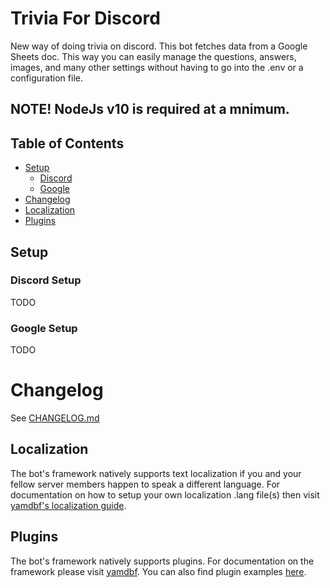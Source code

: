 # Trivia For Discord
New way of doing trivia on discord. This bot fetches data from a Google Sheets doc. This way you can easily manage the questions, answers, images, and many other settings without having to go into the .env or a configuration file.

## NOTE! NodeJs v10 is required at a mnimum.

## Table of Contents
- [Setup](#setup)
  - [Discord](#discord-setup)
  - [Google](#google-setup)
- [Changelog](#changelog)
- [Localization](#localization)
- [Plugins](#plugins)

## Setup

### Discord Setup
TODO

### Google Setup
TODO

# Changelog
See [CHANGELOG.md](CHANGELOG.md)

## Localization
The bot's framework natively supports text localization if you and your fellow server members happen to speak a different language. For documentation on how to setup your own localization .lang file(s) then visit [yamdbf's localization guide](https://yamdbf.js.org/indev/tutorial-LocalizationGuide.html).

## Plugins
The bot's framework natively supports plugins. For documentation on the framework please visit [yamdbf](https://yamdbf.js.org/indev/index.html). You can also find plugin examples [here](https://yamdbf.js.org/indev/tutorial-PluginList.html).
